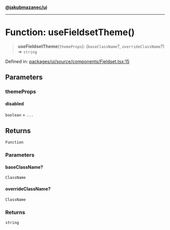 [**@jakubmazanec/ui**](../README.md)

---

# Function: useFieldsetTheme()

> **useFieldsetTheme**(`themeProps`): (`baseClassName`?, `overrideClassName`?) => `string`

Defined in:
[packages/ui/source/components/Fieldset.tsx:15](https://github.com/jakubmazanec/tools/blob/f779e75b9ef98389e12e52575295bd1ef364daca/packages/ui/source/components/Fieldset.tsx#L15)

## Parameters

### themeProps

#### disabled

`boolean` = `...`

## Returns

`Function`

### Parameters

#### baseClassName?

`ClassName`

#### overrideClassName?

`ClassName`

### Returns

`string`
